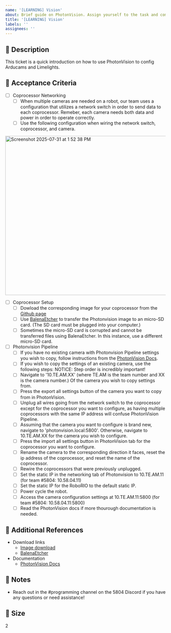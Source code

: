 ```yaml
---
name: '[LEARNING] Vision'
about: Brief guide on PhotonVision. Assign yourself to the task and complete it by following the instructions.
title: '[LEARNING] Vision'
labels: ''
assignees: ''
---
```


## 🎯 Description

This ticket is a quick introduction on how to use PhotonVision to config Arducams and Limelights.

## 📂 Acceptance Criteria
- [ ] Coprocessor Networking
  - [ ] When multiple cameras are needed on a robot, our team uses a configuration that utilizes a network switch in order to send data to each coprocessor. Remeber, each camera needs both data and power in order to operate correctly.
  - [ ] Use the following configuration when wiring the network switch, coprocessor, and camera.
<img width="682" height="501" alt="Screenshot 2025-07-31 at 1 52 38 PM" src="https://github.com/user-attachments/assets/65ba1fc3-75b9-4415-9738-2c3dbec19750" />

- [ ] Coprocessor Setup
  - [ ] Dowload the corresponding image for your coprocessor from the [Github page](https://github.com/PhotonVision/photonvision/releases/tag/v2025.3.2)
  - [ ] Use [BalenaEtcher](https://etcher.balena.io/) to transfer the Photonvision image to an micro-SD card. (The SD card must be plugged into your computer.)
  - [ ] Sometimes the micro-SD card is corrupted and cannot be transferred files using BalenaEtcher. In this instance, use a different micro-SD card.
- [ ] Photonvision Pipeline
  - [ ]  If you have no existing camera with Photonvision Pipeline settings you wish to copy, follow instructions from the [PhotonVision Docs](https://docs.photonvision.org/en/v2025.3.2/docs/quick-start/networking.html).
  - [ ]  If you wish to copy the settings of an existing camera, use the following steps:
      NOTICE: Step order is incredibly important!
    - [ ]  Navigate to '10.TE.AM.XX' (where TE.AM is the team number and XX is the camera number.) Of the camera you wish to copy settings from.
    - [ ]  Press the export all settings button of the camera you want to copy from in PhotonVision.
    - [ ]  Unplug all wires going from the network switch to the coprocessor except for the coprocessor you want to configure, as having multiple coprocessors with the same IP address will confuse PhotonVision Pipeline.
    - [ ]  Assuming that the camera you want to configure is brand new, navigate to 'photonvision.local:5800'. Otherwise, navigate to 10.TE.AM.XX for the camera you wish to configure.
    - [ ]  Press the import all settings button in PhotonVision tab for the coprocessor you want to configure.
    - [ ]  Rename the camera to the corresponding direction it faces, reset the ip address of the coprocessor, and reset the name of the coprocessor.
    - [ ]  Rewire the coprocessors that were previously unplugged.
    - [ ]  Set the static IP in the networking tab of Photonvision to 10.TE.AM.11 (for team #5804: 10.58.04.11)
    - [ ]  Set the static IP for the RoboRIO to the default static IP.
    - [ ]  Power cycle the robot.
    - [ ]  Access the camera configuration settings at 10.TE.AM.11:5800 (for team #5804: 10.58.04.11:5800)
    - [ ]  Read the PhotonVision docs if more thourough documentation is needed.

## 🔗 Additional References
- Download links
  - [Image download](https://github.com/PhotonVision/photonvision/releases/tag/v2025.3.2)
  - [BalenaEtcher](https://etcher.balena.io/)
- Documentation
  - [PhotonVision Docs](https://docs.photonvision.org/en/v2025.3.2/index.html)

## 📓 Notes
- Reach out in the #programming channel on the 5804 Discord if you have any questions or need assistance!

## 🎈 Size
2
